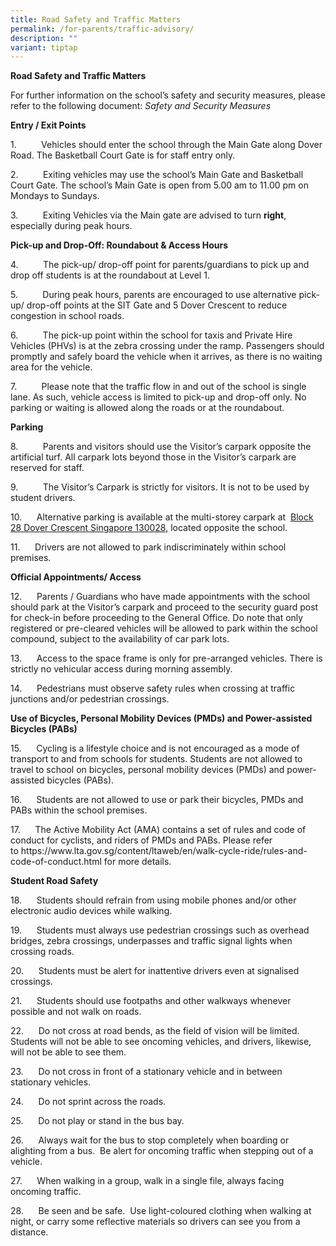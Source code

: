 ```yaml
---
title: Road Safety and Traffic Matters
permalink: /for-parents/traffic-advisory/
description: ""
variant: tiptap
---
```

<p><strong>Road Safety and Traffic Matters</strong>
</p>
<p>For further information on the school’s safety and security measures,
please refer to the following document: <em>Safety and Security Measures </em>
</p>
<p><strong>Entry / Exit Points</strong>
</p>
<p>1.&nbsp;&nbsp;&nbsp;&nbsp;&nbsp;&nbsp;&nbsp;&nbsp;&nbsp; Vehicles should
enter the school through the Main Gate along Dover Road. The Basketball
Court Gate is for staff entry only.</p>
<p>2.&nbsp;&nbsp;&nbsp;&nbsp;&nbsp;&nbsp;&nbsp;&nbsp;&nbsp; Exiting vehicles
may use the school’s Main Gate and Basketball Court Gate. The school’s
Main Gate is open from 5.00 am to 11.00 pm on Mondays to Sundays.</p>
<p>3.&nbsp;&nbsp;&nbsp;&nbsp;&nbsp;&nbsp;&nbsp;&nbsp;&nbsp; Exiting Vehicles
via the Main gate are advised to turn&nbsp;<strong>right</strong>, especially
during peak hours.</p>
<p><strong>Pick-up and Drop-Off: Roundabout &amp; Access Hours</strong>
</p>
<p>4.&nbsp;&nbsp;&nbsp;&nbsp;&nbsp;&nbsp;&nbsp;&nbsp;&nbsp; The pick-up/
drop-off point for parents/guardians to pick up and drop off students is
at the roundabout at Level 1.</p>
<p>5.&nbsp;&nbsp;&nbsp;&nbsp;&nbsp;&nbsp;&nbsp;&nbsp;&nbsp; During peak hours,
parents are encouraged to use alternative pick-up/ drop-off points at the
SIT Gate and 5 Dover Crescent to reduce congestion in school roads.</p>
<p>6.&nbsp;&nbsp;&nbsp;&nbsp;&nbsp;&nbsp;&nbsp;&nbsp;&nbsp; The pick-up point
within the school for taxis and Private Hire Vehicles (PHVs) is at the
zebra crossing under the ramp. Passengers should promptly and safely board
the vehicle when it arrives, as there is no waiting area for the vehicle.</p>
<p>7.&nbsp;&nbsp;&nbsp;&nbsp;&nbsp;&nbsp;&nbsp;&nbsp;&nbsp; Please note that
the traffic flow in and out of the school is&nbsp;single lane. As such,
vehicle access is limited to pick-up and drop-off only. No parking or waiting
is allowed along the roads or at the roundabout.</p>
<p><strong>Parking</strong>
</p>
<p>8.&nbsp;&nbsp;&nbsp;&nbsp;&nbsp;&nbsp;&nbsp;&nbsp;&nbsp; Parents and visitors
should use the Visitor’s carpark opposite the artificial turf. All carpark
lots beyond those in the Visitor’s carpark are reserved for staff.</p>
<p>9.&nbsp;&nbsp;&nbsp;&nbsp;&nbsp;&nbsp;&nbsp;&nbsp;&nbsp; The Visitor’s
Carpark is strictly for visitors. It is not to be used by student drivers.</p>
<p>10.&nbsp;&nbsp;&nbsp;&nbsp;&nbsp; Alternative parking is available at
the multi-storey carpark at&nbsp;&nbsp;<a href="https://goo.gl/maps/ru7g3MjXRuD2" rel="noopener noreferrer nofollow" target="_blank">Block 28 Dover Crescent Singapore 130028</a>,
located opposite the school.</p>
<p>11.&nbsp;&nbsp;&nbsp;&nbsp;&nbsp; Drivers are not allowed to park indiscriminately
within school premises.</p>
<p><strong>Official Appointments/ Access</strong>
</p>
<p>12.&nbsp;&nbsp;&nbsp;&nbsp;&nbsp; Parents / Guardians who have made appointments
with the school should park at the Visitor’s carpark and proceed to the
security guard post for check-in before proceeding to the General Office.
Do note that only registered or pre-cleared vehicles will be allowed to
park within the school compound, subject to the availability of car park
lots.</p>
<p>13.&nbsp;&nbsp;&nbsp;&nbsp;&nbsp; Access to the space frame is only for
pre-arranged vehicles. There is strictly no vehicular access during morning
assembly.</p>
<p>14.&nbsp;&nbsp;&nbsp;&nbsp;&nbsp; Pedestrians must observe safety rules
when crossing at traffic junctions and/or pedestrian crossings.</p>
<p><strong>Use of&nbsp;Bicycles, Personal Mobility Devices (PMDs) and Power-assisted Bicycles (PABs)</strong>
</p>
<p>15.&nbsp;&nbsp;&nbsp;&nbsp;&nbsp; Cycling is a lifestyle choice and is
not encouraged as a mode of transport to and from schools for students.
Students are not allowed to travel to school on bicycles, personal mobility
devices (PMDs) and power-assisted bicycles (PABs).</p>
<p>16.&nbsp;&nbsp;&nbsp;&nbsp;&nbsp; Students are not allowed to use or park
their bicycles, PMDs and PABs within the school premises.</p>
<p>17.&nbsp;&nbsp;&nbsp;&nbsp;&nbsp; The Active Mobility Act (AMA) contains
a set of rules and code of conduct for cyclists, and riders of PMDs and
PABs. Please refer to&nbsp;<a rel="noopener noreferrer nofollow" target="_blank">https://www.lta.gov.sg/content/ltaweb/en/walk-cycle-ride/rules-and-code-of-conduct.html</a>&nbsp;for
more details.</p>
<p><strong>Student Road Safety</strong>
</p>
<p>18.&nbsp;&nbsp;&nbsp;&nbsp;&nbsp; Students should refrain from using mobile
phones and/or other electronic audio devices while walking.</p>
<p>19.&nbsp;&nbsp;&nbsp;&nbsp;&nbsp; Students must always use pedestrian
crossings&nbsp;such as overhead bridges, zebra crossings, underpasses and
traffic signal lights when crossing roads.</p>
<p>20.&nbsp;&nbsp;&nbsp;&nbsp;&nbsp; Students must be alert for inattentive
drivers even at signalised crossings.</p>
<p>21.&nbsp;&nbsp;&nbsp;&nbsp;&nbsp; Students should use footpaths and other
walkways whenever possible and not walk on roads.</p>
<p>22.&nbsp;&nbsp;&nbsp;&nbsp;&nbsp; Do not cross at road bends, as the field
of vision will be limited. Students will not be able to see oncoming vehicles,
and drivers, likewise, will not be able to see them.</p>
<p>23.&nbsp;&nbsp;&nbsp;&nbsp;&nbsp; Do not cross in front of a stationary
vehicle and in between stationary vehicles.</p>
<p>24.&nbsp;&nbsp;&nbsp;&nbsp;&nbsp; Do not sprint across the roads.</p>
<p>25.&nbsp;&nbsp;&nbsp;&nbsp;&nbsp; Do not play or stand in the bus bay.</p>
<p>26.&nbsp;&nbsp;&nbsp;&nbsp;&nbsp; Always wait for the bus to stop completely
when boarding or alighting from a bus. &nbsp;Be alert for oncoming traffic
when stepping out of a vehicle.</p>
<p>27.&nbsp;&nbsp;&nbsp;&nbsp;&nbsp; When walking in a group, walk in a single
file, always facing oncoming traffic.</p>
<p>28.&nbsp;&nbsp;&nbsp;&nbsp;&nbsp; Be seen and be safe. &nbsp;Use light-coloured
clothing when walking at night, or carry some reflective materials so drivers
can see you from a distance.&nbsp;</p>